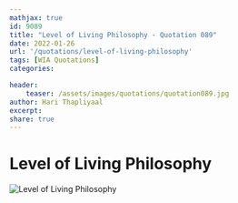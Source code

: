 ```yaml
---
mathjax: true
id: 9089
title: "Level of Living Philosophy - Quotation 089"
date: 2022-01-26
url: '/quotations/level-of-living-philosophy'
tags: [WIA Quotations] 
categories: 

header:
    teaser: /assets/images/quotations/quotation089.jpg
author: Hari Thapliyaal 
excerpt:
share: true 
---
```


# Level of Living Philosophy

![Level of Living Philosophy](/assets/images/quotations/quotation089.jpg)
